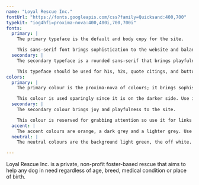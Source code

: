 ```yaml
---
name: "Loyal Rescue Inc."
fontUrl: "https://fonts.googleapis.com/css?family=Quicksand:400,700"
typekit: "iog4hfi=proxima-nova:400,400i,700,700i"
fonts:
  primary: |
    The primary typeface is the default and body copy for the site.

    This sans-serif font brings sophistication to the website and balances out the rounded nature of the secondary typeface.
  secondary: |
    The secondary typeface is a rounded sans-serif that brings playfulness and friendliness to the dog rescue site.

    This typeface should be used for h1s, h2s, quote citings, and button text.
colors:
  primary: |
    The primary colour is the proxima-nova of colours; it brings sophistication to the site and balances out the lighter and brighter colours chosen.

    This colour is used sparingly since it is on the darker side. Use it for h1s and h2s.
  secondary: |
    The secondary colour brings joy and playfulness to the site.

    This colour is reserved for grabbing attention so use it for links and the background colour of buttons. It is also used as the background colour for the mark selector.
  accent: |
    The accent colours are orange, a dark grey and a lighter grey. Use the orange hue for nav link hovering, quotation citings, quotes inside paragraphs, and for the page indication for the banner. When used with quotes inside paragraphs, the font-weight should either be light or the quote shouldn't be too long in order to keep the colours balanced. The lighter grey is reserved for h3s to h6s, and the darker grey is used for lists and body copy.
  neutral: |
    The neutral colours are the background light green, the off white. They are pretty and help make the brighter and vibrant colours harmonious. The light green and off white are the background colours of the site.

---
```


Loyal Rescue Inc. is a private, non-profit foster-based rescue that aims to help any dog in need regardless of age, breed, medical condition or place of birth.
